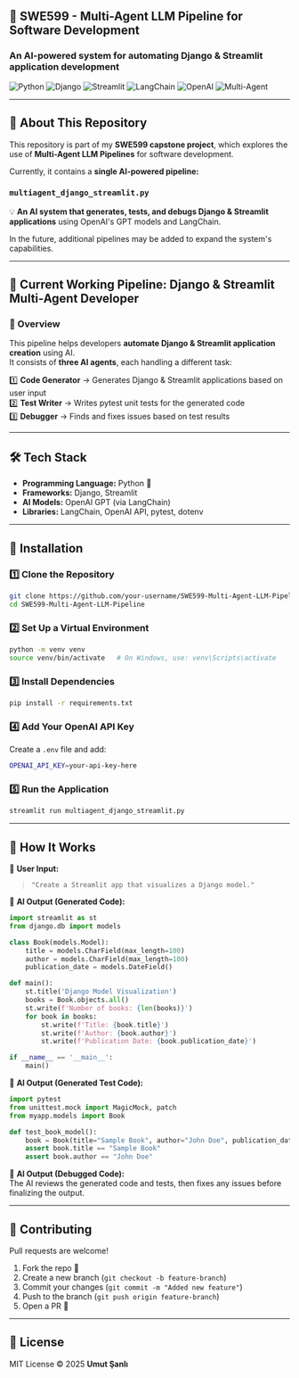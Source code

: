 ## **📖 SWE599 - Multi-Agent LLM Pipeline for Software Development**
### **An AI-powered system for automating Django & Streamlit application development**

![Python](https://img.shields.io/badge/Python-3.10-blue.svg)
![Django](https://img.shields.io/badge/Django-4.2-green.svg)
![Streamlit](https://img.shields.io/badge/Streamlit-1.12-red.svg)
![LangChain](https://img.shields.io/badge/LangChain-🔗-blue.svg)
![OpenAI](https://img.shields.io/badge/OpenAI-GPT-orange.svg)
![Multi-Agent](https://img.shields.io/badge/Multi--Agent-AI-yellow.svg)

---

## **📌 About This Repository**
This repository is part of my **SWE599 capstone project**, which explores the use of **Multi-Agent LLM Pipelines** for software development.

Currently, it contains a **single AI-powered pipeline:**
### `multiagent_django_streamlit.py`
💡 **An AI system that generates, tests, and debugs Django & Streamlit applications** using OpenAI's GPT models and LangChain.

In the future, additional pipelines may be added to expand the system's capabilities.

---

## **🚀 Current Working Pipeline: Django & Streamlit Multi-Agent Developer**
### **📌 Overview**
This pipeline helps developers **automate Django & Streamlit application creation** using AI.  
It consists of **three AI agents**, each handling a different task:

1️⃣ **Code Generator** → Generates Django & Streamlit applications based on user input  
2️⃣ **Test Writer** → Writes pytest unit tests for the generated code  
3️⃣ **Debugger** → Finds and fixes issues based on test results  

---

## **🛠 Tech Stack**
- **Programming Language:** Python 🐍
- **Frameworks:** Django, Streamlit
- **AI Models:** OpenAI GPT (via LangChain)
- **Libraries:** LangChain, OpenAI API, pytest, dotenv

---

## **📌 Installation**
### 1️⃣ Clone the Repository
```bash
git clone https://github.com/your-username/SWE599-Multi-Agent-LLM-Pipeline.git
cd SWE599-Multi-Agent-LLM-Pipeline
```

### 2️⃣ Set Up a Virtual Environment
```bash
python -m venv venv
source venv/bin/activate   # On Windows, use: venv\Scripts\activate
```

### 3️⃣ Install Dependencies
```bash
pip install -r requirements.txt
```

### 4️⃣ Add Your OpenAI API Key
Create a `.env` file and add:
```bash
OPENAI_API_KEY=your-api-key-here
```

### 5️⃣ Run the Application
```bash
streamlit run multiagent_django_streamlit.py
```

---

## **📌 How It Works**
💬 **User Input:**  
> `"Create a Streamlit app that visualizes a Django model."`

📌 **AI Output (Generated Code):**
```python
import streamlit as st
from django.db import models

class Book(models.Model):
    title = models.CharField(max_length=100)
    author = models.CharField(max_length=100)
    publication_date = models.DateField()

def main():
    st.title('Django Model Visualization')
    books = Book.objects.all()
    st.write(f'Number of books: {len(books)}')
    for book in books:
        st.write(f'Title: {book.title}')
        st.write(f'Author: {book.author}')
        st.write(f'Publication Date: {book.publication_date}')

if __name__ == '__main__':
    main()
```

📌 **AI Output (Generated Test Code):**
```python
import pytest
from unittest.mock import MagicMock, patch
from myapp.models import Book

def test_book_model():
    book = Book(title="Sample Book", author="John Doe", publication_date="2024-01-01")
    assert book.title == "Sample Book"
    assert book.author == "John Doe"
```

📌 **AI Output (Debugged Code):**  
The AI reviews the generated code and tests, then fixes any issues before finalizing the output.

---

## 🤝 **Contributing**
Pull requests are welcome!  
1. Fork the repo 🍴  
2. Create a new branch (`git checkout -b feature-branch`)  
3. Commit your changes (`git commit -m "Added new feature"`)  
4. Push to the branch (`git push origin feature-branch`)  
5. Open a PR 🚀  

---

## 📜 **License**
MIT License © 2025 **Umut Şanlı**